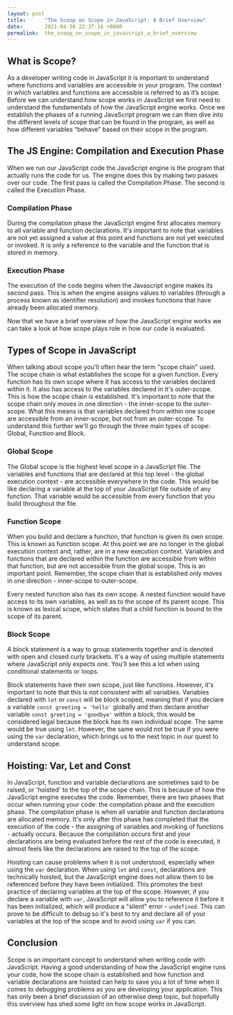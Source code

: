 ```yaml
---
layout: post
title:      "The Scoop on Scope in JavaScript: A Brief Overview"
date:       2021-04-30 22:37:16 +0000
permalink:  the_scoop_on_scope_in_javascript_a_brief_overview
---
```



## What is Scope?
As a developer writing code in JavaScript it is important to understand where functions and variables are accessible in your program.  The context in which variables and functions are accessible is referred to as it’s scope.  Before we can understand how scope works in JavaScript we first need to understand the fundamentals of how the JavaScript engine works.  Once we establish the phases of a running JavaScript program we can then dive into the different levels of scope that can be found in the program, as well as how different variables “behave” based on their scope in the program.

## The JS Engine: Compilation and Execution Phase
When we run our JavaScript code the JavaScript engine is the program that actually runs the code for us. The engine does this by making two passes over our code.  The first pass is called the Compilation Phase.  The second is called the Execution Phase.

### Compilation Phase
During the compilation phase the JavaScript engine first allocates memory to all variable and function declarations.  It's important to note that variables are not yet assigned a value at this point and functions are not yet executed or invoked.  It is only a reference to the variable and the function that is stored in memory. 

### Execution Phase
The execution of the code begins when the Javascript engine makes its second pass.  This is when the engine assigns values to variables (through a process known as identifier resolution) and invokes functions that have already been allocated memory.

Now that we have a brief overview of how the JavaScript engine works we can take a look at how scope plays role in how our code is evaluated.

## Types of Scope in JavaScript
When talking about scope you'll often hear the term "scope chain" used.  The scope chain is what establishes the scope for a given function.  Every function has its own scope where it has access to the variables declared within it.  It also has access to the variables declared in it's outer-scope. This is how the scope chain is established. It's important to note that the scope chain only moves in one direction - the inner-scope to the outer-scope.  What this means is that variables declared from within one scope are accessible from an inner-scope, but not from an outer-scope.  To understand this further we'll go through the three main types of scope: Global, Function and Block.

### Global Scope
The Global scope is the highest level scope in a JavaScript file.  The variables and functions that are declared at this top level - the global execution context - are accessible everywhere in the code.  This would be like declaring a variable at the top of your JavaScript file outside of any function.  That variable would be accessible from every function that you build throughout the file.

### Function Scope
When you build and declare a function, that function is given its own scope.  This is known as function scope.  At this point we are no longer in the global execution context and, rather, are in a new execution context.  Variables and functions that are declared within the function are accessible from within that function, but are not accessible from the global scope.  This is an important point.  Remember, the scope chain that is established only moves in one direction - inner-scope to outer-scope. 

Every nested function also has its own scope. A nested function would have access to its own variables, as well as to the scope of its parent scope.  This is known as lexical scope, which states that a child function is bound to the scope of its parent.

### Block Scope
A block statement is a way to group statements together and is denoted with open and closed curly brackets. It's a way of using multiple statements where JavaScript only expects one. You'll see this a lot when using conditional statements or loops.

Block statements have their own scope, just like functions. However, it's important to note that this is not consistent with all variables.  Variables declared with `let` or `const` will be block scoped, meaning that if you declare a variable `const greeting = 'hello'` globally and then declare another variable `const greeting = 'goodbye'` within a block, this would be considered legal because the block has its own individual scope. The same would be true using `let`.  However, the same would not be true if you were using the `var` declaration, which brings us to the next topic in our quest to understand scope.

## Hoisting: Var, Let and Const
In JavaScript, function and variable declarations are sometimes said to be raised, or 'hoisted' to the top of the scope chain.  This is because of how the JavaScript engine executes the code.  Remember, there are two phases that occur when running your code: the compilation phase and the execution phase. The compilation phase is when all variable and function declarations are allocated memory. It's only after this phase has completed that the execution of the code - the assigning of variables and invoking of functions - actually occurs. Because the compilation occurs first and your declarations are being evaluated before the rest of the code is executed, it almost feels like the declarations are raised to the top of the scope.

Hoisting can cause problems when it is not understood, especially when using the `var` declaration.  When using `let` and `const`, declarations are technically hoisted, but the JavaScript engine does not allow them to be referenced before they have been initialized. This promotes the best practice of declaring variables at the top of the scope.  However, if you declare a variable with `var`, JavaScript will allow you to reference it before it has been initialized, which will produce a "silent" error - `undefined`. This can prove to be difficult to debug so it's best to try and declare all of your variables at the top of the scope and to avoid using `var` if you can.

## Conclusion

Scope is an important concept to understand when writing code with JavaScript. Having a good understanding of how the JavaScript engine runs your code, how the scope chain is established and how function and variable declarations are hoisted can help to save you a lot of time when it comes to debugging problems as you are developing your application. This has only been a brief discussion of an otherwise deep topic, but hopefully this overview has shed some light on how scope works in JavaScript.
